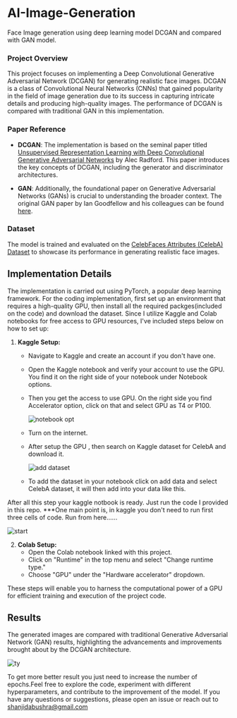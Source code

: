 # AI-Image-Generation
Face Image generation using deep learning model DCGAN and compared with GAN model.

### Project Overview
This project focuses on implementing a Deep Convolutional Generative Adversarial Network (DCGAN) for generating realistic face images. DCGAN is a class of Convolutional Neural Networks (CNNs) that gained popularity in the field of image generation due to its success in capturing intricate details and producing high-quality images. The performance of DCGAN is compared with traditional GAN in this implementation.

### Paper Reference
- **DCGAN**: The implementation is based on the seminal paper titled [Unsupervised Representation Learning with Deep Convolutional Generative Adversarial Networks](https://arxiv.org/abs/1511.06434) by Alec Radford. This paper introduces the key concepts of DCGAN, including the generator and discriminator architectures.

- **GAN**: Additionally, the foundational paper on Generative Adversarial Networks (GANs) is crucial to understanding the broader context. The original GAN paper by Ian Goodfellow and his colleagues can be found [here](https://arxiv.org/abs/1406.2661).

### Dataset
The model is trained and evaluated on the [CelebFaces Attributes (CelebA) Dataset](https://mmlab.ie.cuhk.edu.hk/projects/CelebA.html) to showcase its performance in generating realistic face images.

## Implementation Details

The implementation is carried out using PyTorch, a popular deep learning framework. For the coding implementation, first set up an environment that requires a high-quality GPU, then install all the required packges(included on the code) and download the dataset. Since I utilize Kaggle and Colab notebooks for free access to GPU resources, I've included steps below on how to set up:

1. **Kaggle Setup:**
    - Navigate to Kaggle and create an account if you don't have one.
    - Open the Kaggle notebook and verify your account to use the GPU. You find it on the right side of your notebook under Notebook options.
    - Then you get the access to use GPU. On the right side you find Accelerator option, click on that and select GPU as T4 or P100.
      
        ![notebook opt](https://github.com/Bushra1216/AI-Image-Generation-/assets/156702727/56e6b576-889d-4e9c-9b86-5fa3d2c2880b)

    - Turn on the internet.
   
    - After setup the GPU , then search on Kaggle dataset for CelebA and download it.
     
      
      ![add dataset](https://github.com/Bushra1216/AI-Image-Generation-/assets/156702727/2660e4e4-280f-48c3-8e7d-66145cd23b5d)
      
      
    - To add the dataset in your notebook click on add data and select CelebA dataset, it will then add into your data like this.

After all this step your kaggle notbook is ready. Just run the code I provided in this repo.
***One main point is, in kaggle you don't need to run first three cells of code. Run from here......

   ![start](https://github.com/Bushra1216/AI-Image-Generation-/assets/156702727/d7611936-c87e-40d0-8045-1b39f6f1b881)
   

2. **Colab Setup:**
    - Open the Colab notebook linked with this project.
    - Click on "Runtime" in the top menu and select "Change runtime type."
    - Choose "GPU" under the "Hardware accelerator" dropdown.

These steps will enable you to harness the computational power of a GPU for efficient training and execution of the project code.


## Results

The generated images are compared with traditional Generative Adversarial Network (GAN) results, highlighting the advancements and improvements brought about by the DCGAN architecture.


![ty](https://github.com/Bushra1216/AI-Image-Generation-/assets/156702727/6e2985a1-f886-4e59-9d32-a2026c361c4a)

To get more better result you just need to increase the number of epochs.Feel free to explore the code, experiment with different hyperparameters, and contribute to the improvement of the model. If you have any questions or suggestions, please open an issue or reach out to [shanjidabushra@gmail.com](shanjidabushra@gmail.com)
